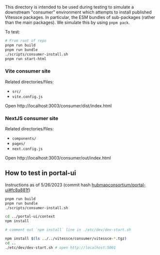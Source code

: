This directory is intended to be used during testing to simulate a downstream "consumer" environment which attempts to install published Vitessce packages.
In particular, the ESM bundles of sub-packages (rather than the main packages).
We simulate this by using `pnpm pack`.

To test:
```sh
# From root of repo
pnpm run build
pnpm run bundle
./scripts/consumer-install.sh
pnpm run start-html
```

### Vite consumer site

Related directories/files:
- `src/`
- `vite.config.js`

Open http://localhost:3003/consumer/dist/index.html

### NextJS consumer site

Related directories/files:
- `components/`
- `pages/`
- `next.config.js`

Open http://localhost:3003/consumer/out/index.html


## How to test in portal-ui

Instructions as of 5/26/2023 (commit hash [hubmapconsortium/portal-ui#fc8a881f](https://github.com/hubmapconsortium/portal-ui/commit/fc8a881ff6f793b4a0dbbeed60f2186fe9d880c4))

```sh
pnpm run build
pnpm run bundle
./scripts/consumer-install.sh

cd ../portal-ui/context
npm install

# comment out `npm install` line in ./etc/dev/dev-start.sh

npm install $(ls ../../vitessce/consumer/vitessce-*.tgz)
cd ..
./etc/dev/dev-start.sh # open http://localhost:5001
```